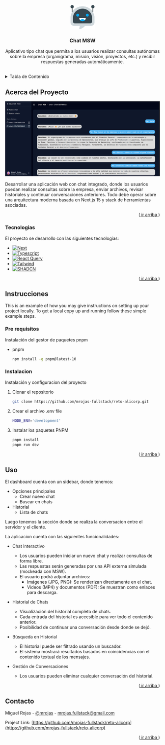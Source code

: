 <a id="readme-top"></a>

<!-- PROJECT LOGO -->
<br />
<div align="center">
  <a href="#">
    <img src="public/bot.png" alt="Logo" width="80" height="80">
  </a>

  <h3 align="center">Chat MSW</h3>

  <p align="center">
    Aplicativo tipo chat que permita a los usuarios realizar consultas autónomas sobre la empresa (organigrama, misión, visión, proyectos, etc.) y recibir respuestas generadas automáticamente.
    <br />
    <br />
  </p>
</div>

<!-- TABLE OF CONTENTS -->
<details>
  <summary>Tabla de Contenido</summary>
  <ol>
    <li>
      <a href="#acerca-del-proyecto">Acerca del Proyecto</a>
      <ul>
        <li><a href="#tecnologias">Tecnologias</a></li>
      </ul>
    </li>
    <li>
      <a href="#instrucciones">Instrucciones</a>
      <ul>
        <li><a href="#pre-requisitos">Pre requisitos</a></li>
        <li><a href="#instalacion">Instalacion</a></li>
      </ul>
    </li>
    <li><a href="#uso">Uso</a></li>
    <li><a href="#contacto">Contacto</a></li>
  </ol>
</details>

<!-- ABOUT THE PROJECT -->
## Acerca del Proyecto

[![Product Name Screen Shot][product-screenshot]](https://example.com)

Desarrollar una aplicación web con chat integrado, donde los usuarios puedan realizar consultas sobre la empresa, enviar archivos, revisar historiales y continuar conversaciones anteriores. Todo debe operar sobre una arquitectura moderna basada en Next.js 15 y stack de herramientas asociadas.

<p align="right">(<a href="#readme-top"> ir arriba </a>)</p>



### Tecnologias

El proyecto se desarrollo con las siguientes tecnologias:

* [![Next][Next.js]][Next-url]
* [![Typescript][Typescript]][Typescript-url]
* [![React Query][ReactQuery]][ReactQuery-url]
* [![Tailwind][Tailwind]][Tailwind-url]
* [![SHADCN][SHADCN]][SHADCN-url]

<p align="right">(<a href="#readme-top"> ir arriba </a>)</p>

<!-- GETTING STARTED -->
## Instrucciones

This is an example of how you may give instructions on setting up your project locally.
To get a local copy up and running follow these simple example steps.

### Pre requisitos

Instalación del gestor de paquetes pnpm
* pnpm
  ```sh
  npm install -g pnpm@latest-10
  ```

### Instalacion

Instalación y configuracion del proyecto

1. Clonar el repositorio
   ```sh
   git clone https://github.com/mrojas-fullstack/reto-alicorp.git
   ```
2. Crear el archivo .env file
   ```sh
   NODE_ENV='development'
   ```
3. Instalar los paquetes PNPM
   ```sh
   pnpm install
   pnpm run dev
   ```

<p align="right">(<a href="#readme-top"> ir arriba </a>)</p>

<!-- USAGE EXAMPLES -->
## Uso

El dashboard cuenta con un sidebar, donde tenemos:

* Opciones principales
  * Crear nuevo chat
  * Buscar en chats
* Historial
  * Lista de chats

Luego tenemos la sección donde se realiza la conversacion entre el servidor y el cliente.

La aplicacion cuenta con las siguientes funcionalidades:

* Chat Interactivo
  * Los usuarios pueden iniciar un nuevo chat y realizar consultas de forma libre.
  * Las respuestas serán generadas por una API externa simulada (mockeada con MSW).
  * El usuario podrá adjuntar archivos:
    * Imágenes (JPG, PNG): Se renderizan directamente en el chat.
    * Videos (MP4) y documentos (PDF): Se muestran como enlaces para descarga.

* Historial de Chats
  * Visualización del historial completo de chats.
  * Cada entrada del historial es accesible para ver todo el contenido anterior.
  * Posibilidad de continuar una conversación desde donde se dejó.

* Búsqueda en Historial
  * El historial puede ser filtrado usando un buscador.
  * El sistema mostrará resultados basados en coincidencias con el contenido textual de los mensajes.

* Gestión de Conversaciones
  * Los usuarios pueden eliminar cualquier conversación del historial.

<p align="right">(<a href="#readme-top"> ir arriba </a>)</p>

<!-- CONTACT -->
## Contacto

Miguel Rojas - [@mrojas](https://www.linkedin.com/in/miguel-rojas-a82614286/) - mrojas.fullstack@gmail.com

Project Link: [https://github.com/mrojas-fullstack/reto-alicorp](https://github.com/mrojas-fullstack/reto-alicorp)

<p align="right">(<a href="#readme-top"> ir arriba </a>)</p>

<!-- MARKDOWN LINKS & IMAGES -->
<!-- https://www.markdownguide.org/basic-syntax/#reference-style-links -->
[contributors-shield]: https://img.shields.io/github/contributors/othneildrew/Best-README-Template.svg?style=for-the-badge
[contributors-url]: https://github.com/othneildrew/Best-README-Template/graphs/contributors
[forks-shield]: https://img.shields.io/github/forks/othneildrew/Best-README-Template.svg?style=for-the-badge
[forks-url]: https://github.com/othneildrew/Best-README-Template/network/members
[stars-shield]: https://img.shields.io/github/stars/othneildrew/Best-README-Template.svg?style=for-the-badge
[stars-url]: https://github.com/othneildrew/Best-README-Template/stargazers
[issues-shield]: https://img.shields.io/github/issues/othneildrew/Best-README-Template.svg?style=for-the-badge
[issues-url]: https://github.com/othneildrew/Best-README-Template/issues
[license-shield]: https://img.shields.io/github/license/othneildrew/Best-README-Template.svg?style=for-the-badge
[license-url]: https://github.com/othneildrew/Best-README-Template/blob/master/LICENSE.txt
[linkedin-shield]: https://img.shields.io/badge/-LinkedIn-black.svg?style=for-the-badge&logo=linkedin&colorB=555
[linkedin-url]: https://linkedin.com/in/othneildrew
[product-screenshot]: public/project.png
[Next.js]: https://img.shields.io/badge/next.js-000000?style=for-the-badge&logo=nextdotjs&logoColor=white
[Next-url]: https://nextjs.org/
[Typescript]: https://shields.io/badge/TypeScript-3178C6?logo=TypeScript&logoColor=FFF&style=for-the-badge
[Typescript-url]: https://www.typescriptlang.org/
[ReactQuery]: https://img.shields.io/badge/React_Query-FF4154?style=for-the-badge&logo=react-query&logoColor=white
[ReactQuery-url]: https://tanstack.com/query/latest
[Tailwind]: https://img.shields.io/badge/Tailwind_CSS-grey?style=for-the-badge&logo=tailwind-css&logoColor=38B2AC
[Tailwind-url]: https://tailwindcss.com/
[SHADCN]:https://img.shields.io/badge/shadcn%2Fui-000?logo=shadcnui&logoColor=fff&style=for-the-badge
[SHADCN-url]: https://tailwindcss.com/
